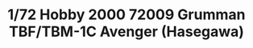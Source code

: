 ---
layout: product
title: "1/72 Hobby 2000 72009 Grumman TBF/TBM-1C Avenger (Hasegawa)"
price: "3100" 
desc: "Maketa"
img_path: "/assets/img/H2K72009.webp"
brand: "N/A"
available: false
special_offer: false
new: false
soon: false
cat: "010000"
subcat: "011900"
subsubcat: "0N/A"
sifra: "H2K72009"
popular: false
---